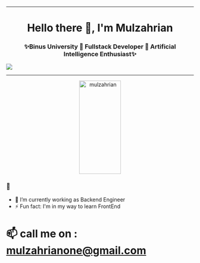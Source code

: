 <!-- [![Anurag's github stats](https://github-readme-stats.vercel.app/api?username=mulzahrian)](https://github.com/anuraghazra/github-readme-stats)
 -->
<hr>

<h1 align="center"> Hello there 👋, I'm Mulzahrian</h1>
<h3 align="center">✨Binus University 🔹 Fullstack Developer 🔹 Artificial Intelligence Enthusiast✨</h3>

[![](https://visitcount.itsvg.in/api?id=mulzahrian&icon=0&color=0)](https://visitcount.itsvg.in)
<hr>

<div align="center">
    <img align="center"
        src="https://github-readme-stats.vercel.app/api?username=mulzahrian&show_icons=true&theme=radical"
        alt="mulzahrian" height="250px" width="47%" />
</div>
 
<!--  ### What Language I Use
 [![Top Langs](https://github-readme-stats.vercel.app/api/top-langs/?username=mulzahrian&langs_count=8)](https://github.com/mulzahrian/github-readme-stats) -->


### 👋
- 🔭 I’m currently working as Backend Engineer 
- ⚡ Fun fact: I'm in my way to learn FrontEnd 

# 📫 call me on : mulzahrianone@gmail.com

<!--
**mulzahrian/mulzahrian** is a ✨ _special_ ✨ repository because its `README.md` (this file) appears on your GitHub profile.

Here are some ideas to get you started:

- 🔭 I’m currently working on ...
- 🌱 I’m currently learning ...
- 👯 I’m looking to collaborate on ...
- 🤔 I’m looking for help with ...
- 💬 Ask me about ...
- 📫 How to reach me: ...
- 😄 Pronouns: ...
- ⚡ Fun fact: ...
-->
